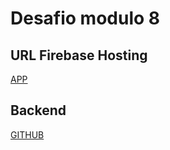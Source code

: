 # Desafio modulo 8

## URL Firebase Hosting

[APP](https://lost-pets-8.web.app/)

## Backend

[GITHUB](https://github.com/Sofia-vig/lost-pets-8-back)
